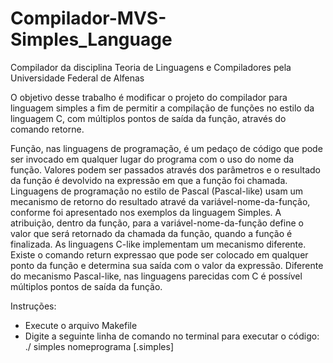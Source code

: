 # Compilador-MVS-Simples_Language
Compilador da disciplina Teoria de Linguagens e Compiladores pela Universidade Federal de Alfenas

O objetivo desse trabalho é modificar o projeto do compilador para linguagem simples a fim
de permitir a compilação de funções no estilo da linguagem C, com múltiplos pontos de saída
da função, através do comando retorne.

Função, nas linguagens de programação, é um pedaço de código que pode ser invocado em
qualquer lugar do programa com o uso do nome da função. Valores podem ser passados através
dos parâmetros e o resultado da função é devolvido na expressão em que a função foi chamada.
Linguagens de programação no estilo de Pascal (Pascal-like) usam um mecanismo de retorno
do resultado atravé da variável-nome-da-função, conforme foi apresentado nos exemplos da
linguagem Simples. A atribuição, dentro da função, para a variável-nome-da-função define o
valor que será retornado da chamada da função, quando a função é finalizada.
As linguagens C-like implementam um mecanismo diferente. Existe o comando return expressao
que pode ser colocado em qualquer ponto da função e determina sua saída com o valor
da expressão. Diferente do mecanismo Pascal-like, nas linguagens parecidas com C é possível
múltiplos pontos de saída da função.

Instruções:

- Execute o arquivo Makefile
- Digite a seguinte linha de comando no terminal para executar o código: ./ simples nomeprograma [.simples]

